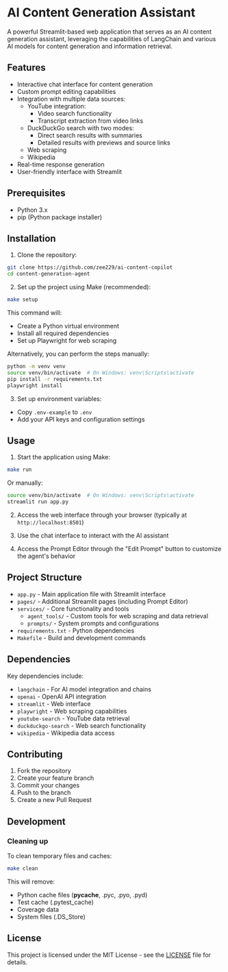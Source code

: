 # AI Content Generation Assistant

A powerful Streamlit-based web application that serves as an AI content generation assistant, leveraging the capabilities of LangChain and various AI models for content generation and information retrieval.

## Features

- Interactive chat interface for content generation
- Custom prompt editing capabilities
- Integration with multiple data sources:
  - YouTube integration:
    - Video search functionality
    - Transcript extraction from video links
  - DuckDuckGo search with two modes:
    - Direct search results with summaries
    - Detailed results with previews and source links
  - Web scraping
  - Wikipedia
- Real-time response generation
- User-friendly interface with Streamlit

## Prerequisites

- Python 3.x
- pip (Python package installer)

## Installation

1. Clone the repository:
```bash
git clone https://github.com/zee229/ai-content-copilot
cd content-generation-agent
```

2. Set up the project using Make (recommended):
```bash
make setup
```
This command will:
- Create a Python virtual environment
- Install all required dependencies
- Set up Playwright for web scraping

Alternatively, you can perform the steps manually:
```bash
python -m venv venv
source venv/bin/activate  # On Windows: venv\Scripts\activate
pip install -r requirements.txt
playwright install
```

3. Set up environment variables:
- Copy `.env-example` to `.env`
- Add your API keys and configuration settings

## Usage

1. Start the application using Make:
```bash
make run
```

Or manually:
```bash
source venv/bin/activate  # On Windows: venv\Scripts\activate
streamlit run app.py
```

2. Access the web interface through your browser (typically at `http://localhost:8501`)

3. Use the chat interface to interact with the AI assistant

4. Access the Prompt Editor through the "Edit Prompt" button to customize the agent's behavior

## Project Structure

- `app.py` - Main application file with Streamlit interface
- `pages/` - Additional Streamlit pages (including Prompt Editor)
- `services/` - Core functionality and tools
  - `agent_tools/` - Custom tools for web scraping and data retrieval
  - `prompts/` - System prompts and configurations
- `requirements.txt` - Python dependencies
- `Makefile` - Build and development commands

## Dependencies

Key dependencies include:
- `langchain` - For AI model integration and chains
- `openai` - OpenAI API integration
- `streamlit` - Web interface
- `playwright` - Web scraping capabilities
- `youtube-search` - YouTube data retrieval
- `duckduckgo-search` - Web search functionality
- `wikipedia` - Wikipedia data access

## Contributing

1. Fork the repository
2. Create your feature branch
3. Commit your changes
4. Push to the branch
5. Create a new Pull Request

## Development

### Cleaning up

To clean temporary files and caches:
```bash
make clean
```

This will remove:
- Python cache files (__pycache__, .pyc, .pyo, .pyd)
- Test cache (.pytest_cache)
- Coverage data
- System files (.DS_Store)

## License

This project is licensed under the MIT License - see the [LICENSE](LICENSE) file for details.
